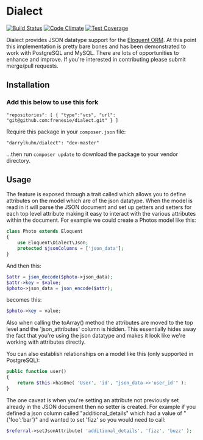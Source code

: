 # Dialect

[![Build Status](https://travis-ci.org/darrylkuhn/dialect.svg?branch=master)](https://travis-ci.org/darrylkuhn/dialect) [![Code Climate](https://codeclimate.com/github/darrylkuhn/dialect/badges/gpa.svg)](https://codeclimate.com/github/darrylkuhn/dialect) [![Test Coverage](https://codeclimate.com/github/darrylkuhn/dialect/badges/coverage.svg)](https://codeclimate.com/github/darrylkuhn/dialect)

Dialect provides JSON datatype support for the [Eloquent ORM](http://laravel.com/docs/eloquent). At this point this implementation is pretty bare bones and has been demonstrated to work with PostgreSQL and MySQL. There are lots of opportunities to enhance and improve. If you're interested in contributing please submit merge/pull requests.

## Installation

### Add this below to use this fork
`
"repositories": [
  {
    "type":"vcs",
    "url": "git@github.com:frenesie/dialect.git"
  }
]
`

Require this package in your `composer.json` file:

`"darrylkuhn/dialect": "dev-master"`

...then run `composer update` to download the package to your vendor directory.

## Usage

The feature is exposed through a trait called which allows you to define attributes on the model which are of the json datatype. When the model is read in it will parse the JSON document and set up getters and setters for each top level attribute making it easy to interact with the various attributes within the document. For example we could create a Photos model like this:

```php
class Photo extends Eloquent
{
    use Eloquent\Dialect\Json;
    protected $jsonColumns = ['json_data'];
}
```
And then this:
```php
$attr = json_decode($photo->json_data);
$attr->key = $value;
$photo->json_data = json_encode($attr);
```
becomes this:
```php
$photo->key = value;
```
Also when calling the toArray() method the attributes are moved to the top level and the 'json_attributes' column is hidden. This essentially hides away the fact that you're using the json datatype and makes it look like we're working with attributes directly.

You can also establish relationships on a model like this (only supported in PostgreSQL):
```php
public function user()
{
    return $this->hasOne( 'User', 'id', "json_data->>'user_id'" );
}
```
The one caveat is when you're setting an attribute not previously set already in the JSON document then no setter is created. For example if you defined a json column called "additional_details" which had a value of "{'foo':'bar'}" and wanted to set 'fizz' so you would need to call:
```php
$referral->setJsonAttribute( 'additional_details', 'fizz', 'buzz' );
```
